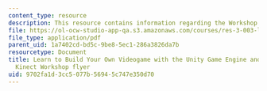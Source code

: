 ```yaml
---
content_type: resource
description: This resource contains information regarding the Workshop Flyer.
file: https://ol-ocw-studio-app-qa.s3.amazonaws.com/courses/res-3-003-learn-to-build-your-own-videogame-with-the-unity-game-engine-and-microsoft-kinect-january-iap-2017/9702fa1d3cc5077b56945c747e350d70_MITRES_3_003IAP17_Flyer.pdf
file_type: application/pdf
parent_uid: 1a7402cd-bd5c-9be8-5ec1-286a3826da7b
resourcetype: Document
title: Learn to Build Your Own Videogame with the Unity Game Engine and Microsoft
  Kinect Workshop flyer
uid: 9702fa1d-3cc5-077b-5694-5c747e350d70
---
```

